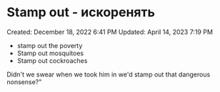 # Stamp out - искоренять

Created: December 18, 2022 6:41 PM
Updated: April 14, 2023 7:19 PM

- stamp out the poverty
- Stamp out mosquitoes
- Stamp out cockroaches

Didn't we swear when we took him in we'd stamp out that dangerous nonsense?"